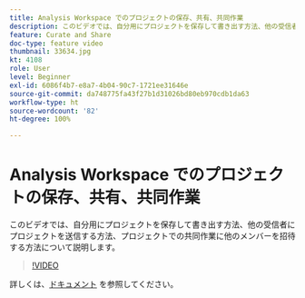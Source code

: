 ```yaml
---
title: Analysis Workspace でのプロジェクトの保存、共有、共同作業
description: このビデオでは、自分用にプロジェクトを保存して書き出す方法、他の受信者にプロジェクトを送信する方法、プロジェクトでの共同作業に他のメンバーを招待する方法について説明します。
feature: Curate and Share
doc-type: feature video
thumbnail: 33634.jpg
kt: 4108
role: User
level: Beginner
exl-id: 6086f4b7-e8a7-4b04-90c7-1721ee31646e
source-git-commit: da748775fa43f27b1d31026bd80eb970cdb1da63
workflow-type: ht
source-wordcount: '82'
ht-degree: 100%

---
```


# Analysis Workspace でのプロジェクトの保存、共有、共同作業

このビデオでは、自分用にプロジェクトを保存して書き出す方法、他の受信者にプロジェクトを送信する方法、プロジェクトでの共同作業に他のメンバーを招待する方法について説明します。

>[!VIDEO](https://video.tv.adobe.com/v/30993/?quality=12)

詳しくは、[ドキュメント](https://experienceleague.adobe.com/docs/analytics/analyze/analysis-workspace/curate-share/send-schedule-files.html?lang=ja) を参照してください。
